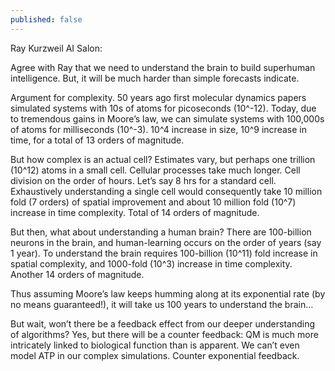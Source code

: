 ```yaml
---
published: false
---
```

Ray Kurzweil AI Salon:

Agree with Ray that we need to understand the brain to build superhuman intelligence. But, it will be much harder than simple forecasts indicate.

Argument for complexity. 50 years ago first molecular dynamics papers simulated systems with 10s of atoms for picoseconds (10^-12). Today, due to tremendous gains in Moore’s law, we can simulate systems with 100,000s of atoms for milliseconds (10^-3). 10^4 increase in size, 10^9 increase in time, for a total of 13 orders of magnitude.

But how complex is an actual cell? Estimates vary, but perhaps one trillion (10^12) atoms in a small cell. Cellular processes take much longer. Cell division on the order of hours. Let’s say 8 hrs for a standard cell. Exhaustively understanding a single cell would consequently take 10 million fold (7 orders) of spatial improvement and about 10 million fold (10^7) increase in time complexity. Total of 14 orders of magnitude.

But then, what about understanding a human brain? There are 100-billion neurons in the brain, and human-learning occurs on the order of years (say 1 year). To understand the brain requires  100-billion (10^11) fold increase in spatial complexity, and 1000-fold (10^3) increase in time complexity. Another 14 orders of magnitude.

Thus assuming Moore’s law keeps humming along at its exponential rate (by no means guaranteed!), it will take us 100 years to understand the brain…

But wait, won’t there be a feedback effect from our deeper understanding of algorithms? Yes, but there will be a counter feedback: QM is much more intricately linked to biological function than is apparent. We can’t even model ATP in our complex simulations. Counter exponential feedback.
